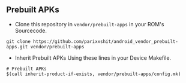 ## Prebuilt APKs

- Clone this repository in `vendor/prebuilt-apps` in your ROM's Sourcecode.

```
git clone https://github.com/parixxshit/android_vendor_prebuilt-apps.git vendor/prebuilt-apps
```

- Inherit Prebuilt APKs Using these lines in your Device Makefile.

```
# Prebuilt APKs
$(call inherit-product-if-exists, vendor/prebuilt-apps/config.mk)
```
